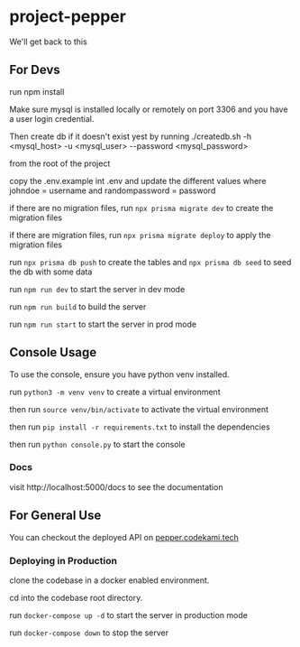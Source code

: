 # project-pepper
We'll get back to this

## **For Devs**
run npm install

Make sure mysql is installed locally or remotely on port 3306 and you have a user login credential.

Then create db if it doesn't exist yest by running
./createdb.sh -h <mysql_host> -u <mysql_user> --password <mysql_password>

from the root of the project

copy the .env.example int .env and update the different values
where johndoe = username and randompassword = password

if there are no migration files, run `npx prisma migrate dev` to create the migration files

if there are migration files, run `npx prisma migrate deploy` to apply the migration files

run `npx prisma db push` to create the tables
and `npx prisma db seed` to seed the db with some data

run `npm run dev` to start the server in dev mode

run `npm run build` to build the server

run `npm run start` to start the server in prod mode

## Console Usage

To use the console, ensure you have python venv installed.

run `python3 -m venv venv` to create a virtual environment

then run `source venv/bin/activate` to activate the virtual environment

then run `pip install -r requirements.txt` to install the dependencies

then run `python console.py` to start the console

### Docs

visit http://localhost:5000/docs to see the documentation

## **For General Use**

You can checkout the deployed API on [pepper.codekami.tech](pepper.codekami.tech)


### Deploying in Production
clone the codebase in a docker enabled environment.

cd into the codebase root directory.

run `docker-compose up -d` to start the server in production mode

run `docker-compose down` to stop the server